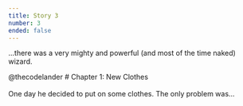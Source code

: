 ```yaml
---
title: Story 3
number: 3
ended: false
---
```

<story-part username="thecodelander" image="https://pbs.twimg.com/media/E5Yr8i8X0Ag6X-n.png">

...there was a very mighty and powerful (and most of the time naked) wizard. 

</story-part>
<story-part username="magicstoryfrog" image="">

@thecodelander # Chapter 1: New Clothes<br><br>One day he decided to put on some clothes. The only problem was...

</story-part>
